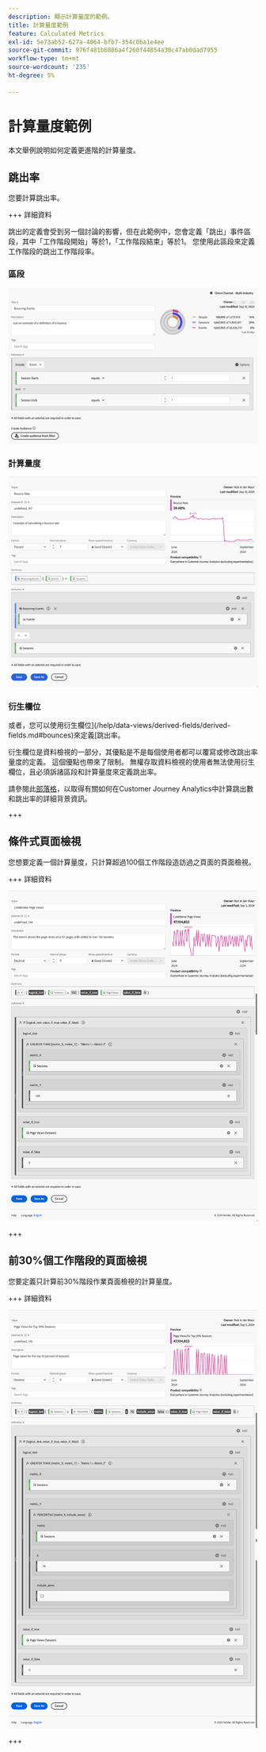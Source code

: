 ```yaml
---
description: 顯示計算量度的範例。
title: 計算量度範例
feature: Calculated Metrics
exl-id: 5e73ab52-627a-4064-bfb7-354c0ba1e4ee
source-git-commit: 976f481b6886a4f260f44854a30c47ab0dad7955
workflow-type: tm+mt
source-wordcount: '235'
ht-degree: 5%

---
```


# 計算量度範例

本文舉例說明如何定義更進階的計算量度。

## 跳出率

您要計算跳出率。

+++ 詳細資料

跳出的定義會受到另一個討論的影響，但在此範例中，您會定義「跳出」事件區段，其中「工作階段開始」等於1，「工作階段結束」等於1。 您使用此區段來定義工作階段的跳出工作階段率。


### 區段

![退回事件](assets/example-bounce-bouncedevents.png)

### 計算量度

![跳出率](assets/example-bounce-rate.png)


### 衍生欄位

或者，您可以使用衍生欄位](/help/data-views/derived-fields/derived-fields.md#bounces)來定義[跳出率。

衍生欄位是資料檢視的一部分，其優點是不是每個使用者都可以覆寫或修改跳出率量度的定義。 這個優點也帶來了限制。 無權存取資料檢視的使用者無法使用衍生欄位，且必須訴諸區段和計算量度來定義跳出率。

請參閱此[部落格](https://experienceleaguecommunities.adobe.com/t5/adobe-analytics-blogs/calculating-bounces-amp-bounce-rate-in-adobe-customer-journey/ba-p/706446)，以取得有關如何在Customer Journey Analytics中計算跳出數和跳出率的詳細背景資訊。

+++


## 條件式頁面檢視

您想要定義一個計算量度，只計算超過100個工作階段造訪過之頁面的頁面檢視。

+++ 詳細資料

![條件式頁面檢視](assets/conditional-page-views.png)

+++

## 前30%個工作階段的頁面檢視

您要定義只計算前30%階段作業頁面檢視的計算量度。

+++ 詳細資料

![前30%的頁面檢視](assets/top30-page-views.png)

+++
